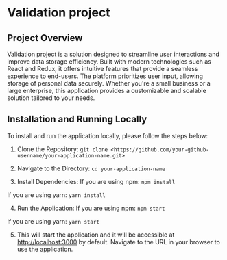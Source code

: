 # Validation project

## Project Overview

Validation project is a solution designed to streamline user interactions and improve data storage efficiency. Built with modern technologies such as React and Redux, it offers intuitive features that provide a seamless experience to end-users. The platform prioritizes user input, allowing storage of personal data securely. Whether you're a small business or a large enterprise, this application provides a customizable and scalable solution tailored to your needs.

## Installation and Running Locally

To install and run the application locally, please follow the steps below:

1. Clone the Repository:
`git clone <https://github.com/your-github-username/your-application-name.git>`

2. Navigate to the Directory:
`cd your-application-name`

3. Install Dependencies:
If you are using npm:
`npm install`

If you are using yarn:
`yarn install`

4. Run the Application:
If you are using npm:
`npm start`

If you are using yarn:
`yarn start`

5. This will start the application and it will be accessible at <http://localhost:3000> by default. Navigate to the URL in your browser to use the application.
